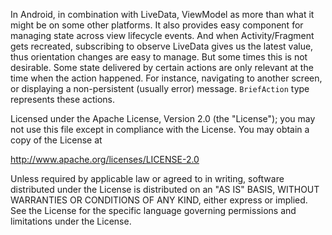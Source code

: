 In Android, in combination with LiveData, ViewModel as more than what it might be on some other platforms.
It also provides easy component for managing state across view lifecycle events.
And when Activity/Fragment gets recreated, subscribing to observe LiveData gives us the latest value,
thus orientation changes are easy to manage.
But some times this is not desirable.
Some state delivered by certain actions are only relevant at the time when the action happened.
For instance, navigating to another screen, or displaying a non-persistent (usually error) message.
`BriefAction` type represents these actions.


Licensed under the Apache License, Version 2.0 (the "License");
you may not use this file except in compliance with the License.
You may obtain a copy of the License at

http://www.apache.org/licenses/LICENSE-2.0

Unless required by applicable law or agreed to in writing, software
distributed under the License is distributed on an "AS IS" BASIS,
WITHOUT WARRANTIES OR CONDITIONS OF ANY KIND, either express or implied.
See the License for the specific language governing permissions and
limitations under the License.